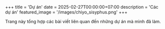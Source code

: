 +++
title = 'Dự án'
date = 2025-02-27T00:00:00+07:00
description = 'Các dự án'
featured_image = '/images/chiyo_sisyphus.png'
+++

Trang này tổng hợp các bài viết liên quan đến những dự án mà mình đã làm.